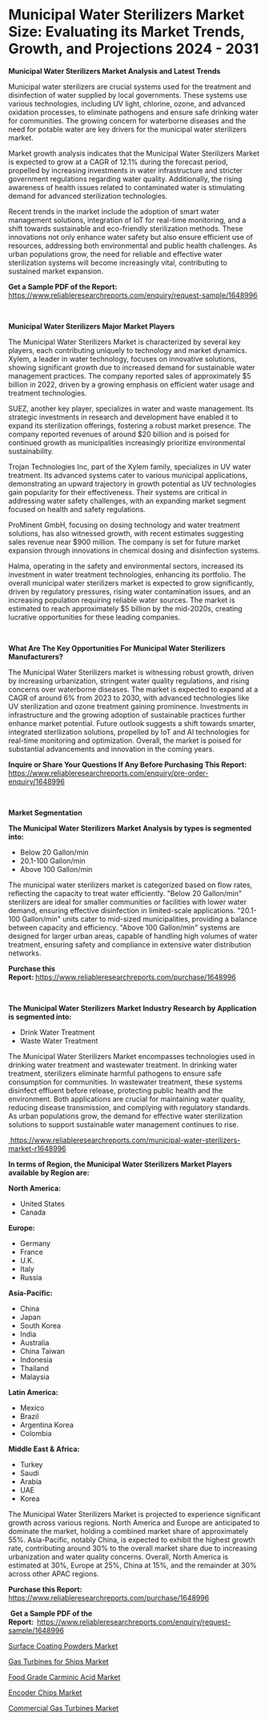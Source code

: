 <p><h1>Municipal Water Sterilizers Market Size: Evaluating its Market Trends, Growth, and Projections 2024 - 2031</h1></p><p><strong>Municipal Water Sterilizers Market Analysis and Latest Trends</strong></p>
<p><p>Municipal water sterilizers are crucial systems used for the treatment and disinfection of water supplied by local governments. These systems use various technologies, including UV light, chlorine, ozone, and advanced oxidation processes, to eliminate pathogens and ensure safe drinking water for communities. The growing concern for waterborne diseases and the need for potable water are key drivers for the municipal water sterilizers market. </p><p>Market growth analysis indicates that the Municipal Water Sterilizers Market is expected to grow at a CAGR of 12.1% during the forecast period, propelled by increasing investments in water infrastructure and stricter government regulations regarding water quality. Additionally, the rising awareness of health issues related to contaminated water is stimulating demand for advanced sterilization technologies. </p><p>Recent trends in the market include the adoption of smart water management solutions, integration of IoT for real-time monitoring, and a shift towards sustainable and eco-friendly sterilization methods. These innovations not only enhance water safety but also ensure efficient use of resources, addressing both environmental and public health challenges. As urban populations grow, the need for reliable and effective water sterilization systems will become increasingly vital, contributing to sustained market expansion.</p></p>
<p><strong>Get a Sample PDF of the Report:&nbsp;</strong> <a href="https://www.reliableresearchreports.com/enquiry/request-sample/1648996?utm_campaign=36&utm_medium=2&utm_source=Github&utm_content=ia&utm_term=29102024&utm_id=municipal-water-sterilizers">https://www.reliableresearchreports.com/enquiry/request-sample/1648996</a></p>
<p>&nbsp;</p>
<p><strong>Municipal Water Sterilizers Major Market Players</strong></p>
<p><p>The Municipal Water Sterilizers Market is characterized by several key players, each contributing uniquely to technology and market dynamics. Xylem, a leader in water technology, focuses on innovative solutions, showing significant growth due to increased demand for sustainable water management practices. The company reported sales of approximately $5 billion in 2022, driven by a growing emphasis on efficient water usage and treatment technologies.</p><p>SUEZ, another key player, specializes in water and waste management. Its strategic investments in research and development have enabled it to expand its sterilization offerings, fostering a robust market presence. The company reported revenues of around $20 billion and is poised for continued growth as municipalities increasingly prioritize environmental sustainability.</p><p>Trojan Technologies Inc, part of the Xylem family, specializes in UV water treatment. Its advanced systems cater to various municipal applications, demonstrating an upward trajectory in growth potential as UV technologies gain popularity for their effectiveness. Their systems are critical in addressing water safety challenges, with an expanding market segment focused on health and safety regulations.</p><p>ProMinent GmbH, focusing on dosing technology and water treatment solutions, has also witnessed growth, with recent estimates suggesting sales revenue near $900 million. The company is set for future market expansion through innovations in chemical dosing and disinfection systems.</p><p>Halma, operating in the safety and environmental sectors, increased its investment in water treatment technologies, enhancing its portfolio. The overall municipal water sterilizers market is expected to grow significantly, driven by regulatory pressures, rising water contamination issues, and an increasing population requiring reliable water sources. The market is estimated to reach approximately $5 billion by the mid-2020s, creating lucrative opportunities for these leading companies.</p></p>
<p>&nbsp;</p>
<p><strong>What Are The Key Opportunities For Municipal Water Sterilizers Manufacturers?</strong></p>
<p><p>The Municipal Water Sterilizers market is witnessing robust growth, driven by increasing urbanization, stringent water quality regulations, and rising concerns over waterborne diseases. The market is expected to expand at a CAGR of around 6% from 2023 to 2030, with advanced technologies like UV sterilization and ozone treatment gaining prominence. Investments in infrastructure and the growing adoption of sustainable practices further enhance market potential. Future outlook suggests a shift towards smarter, integrated sterilization solutions, propelled by IoT and AI technologies for real-time monitoring and optimization. Overall, the market is poised for substantial advancements and innovation in the coming years.</p></p>
<p><strong>Inquire or Share Your Questions If Any Before Purchasing This Report:</strong> <a href="https://www.reliableresearchreports.com/enquiry/pre-order-enquiry/1648996?utm_campaign=36&utm_medium=2&utm_source=Github&utm_content=ia&utm_term=29102024&utm_id=municipal-water-sterilizers">https://www.reliableresearchreports.com/enquiry/pre-order-enquiry/1648996</a></p>
<p>&nbsp;</p>
<p><strong>Market Segmentation</strong></p>
<p><strong>The Municipal Water Sterilizers Market Analysis by types is segmented into:</strong></p>
<p><ul><li>Below 20 Gallon/min</li><li>20.1-100 Gallon/min</li><li>Above 100 Gallon/min</li></ul></p>
<p><p>The municipal water sterilizers market is categorized based on flow rates, reflecting the capacity to treat water efficiently. "Below 20 Gallon/min" sterilizers are ideal for smaller communities or facilities with lower water demand, ensuring effective disinfection in limited-scale applications. "20.1-100 Gallon/min" units cater to mid-sized municipalities, providing a balance between capacity and efficiency. "Above 100 Gallon/min" systems are designed for larger urban areas, capable of handling high volumes of water treatment, ensuring safety and compliance in extensive water distribution networks.</p></p>
<p><strong>Purchase this Report:&nbsp;</strong><a href="https://www.reliableresearchreports.com/purchase/1648996?utm_campaign=36&utm_medium=2&utm_source=Github&utm_content=ia&utm_term=29102024&utm_id=municipal-water-sterilizers">https://www.reliableresearchreports.com/purchase/1648996</a></p>
<p>&nbsp;</p>
<p><strong>The Municipal Water Sterilizers Market Industry Research by Application is segmented into:</strong></p>
<p><ul><li>Drink Water Treatment</li><li>Waste Water Treatment</li></ul></p>
<p><p>The Municipal Water Sterilizers Market encompasses technologies used in drinking water treatment and wastewater treatment. In drinking water treatment, sterilizers eliminate harmful pathogens to ensure safe consumption for communities. In wastewater treatment, these systems disinfect effluent before release, protecting public health and the environment. Both applications are crucial for maintaining water quality, reducing disease transmission, and complying with regulatory standards. As urban populations grow, the demand for effective water sterilization solutions to support sustainable water management continues to rise.</p></p>
<p><a href="https://www.reliableresearchreports.com/municipal-water-sterilizers-market-r1648996?utm_campaign=36&utm_medium=2&utm_source=Github&utm_content=ia&utm_term=29102024&utm_id=municipal-water-sterilizers">&nbsp;https://www.reliableresearchreports.com/municipal-water-sterilizers-market-r1648996</a></p>
<p><strong>In terms of Region, the Municipal Water Sterilizers Market Players available by Region are:</strong></p>
<p>
    <p> <strong> North America: </strong>
        <ul>
            <li>United States</li>
            <li>Canada</li>
        </ul>
        </p> 
    <p> <strong> Europe: </strong>
        <ul>
            <li>Germany</li>
            <li>France</li>
            <li>U.K.</li>
            <li>Italy</li>
            <li>Russia</li>
        </ul>
        </p> 
    <p> <strong> Asia-Pacific: </strong>
        <ul>
            <li>China</li>
            <li>Japan</li>
            <li>South Korea</li>
            <li>India</li>
            <li>Australia</li>
            <li>China Taiwan</li>
            <li>Indonesia</li>
            <li>Thailand</li>
            <li>Malaysia</li>
        </ul>
        </p> 
    <p> <strong> Latin America: </strong>
        <ul>
            <li>Mexico</li>
            <li>Brazil</li>
            <li>Argentina Korea</li>
            <li>Colombia</li>
        </ul>
        </p> 
    <p> <strong> Middle East & Africa: </strong>
        <ul>
            <li>Turkey</li>
            <li>Saudi</li>
            <li>Arabia</li>
            <li>UAE</li>
            <li>Korea</li>
        </ul>
    </p>
    </p>
<p><p>The Municipal Water Sterilizers Market is projected to experience significant growth across various regions. North America and Europe are anticipated to dominate the market, holding a combined market share of approximately 55%. Asia-Pacific, notably China, is expected to exhibit the highest growth rate, contributing around 30% to the overall market share due to increasing urbanization and water quality concerns. Overall, North America is estimated at 30%, Europe at 25%, China at 15%, and the remainder at 30% across other APAC regions.</p></p>
<p><strong>Purchase this Report: </strong><a href="https://www.reliableresearchreports.com/purchase/1648996?utm_campaign=36&utm_medium=2&utm_source=Github&utm_content=ia&utm_term=29102024&utm_id=municipal-water-sterilizers">https://www.reliableresearchreports.com/purchase/1648996</a></p>
<p>&nbsp;<strong>Get a Sample PDF of the Report:&nbsp;&nbsp;</strong><a href="https://www.reliableresearchreports.com/enquiry/request-sample/1648996?utm_campaign=36&utm_medium=2&utm_source=Github&utm_content=ia&utm_term=29102024&utm_id=municipal-water-sterilizers">https://www.reliableresearchreports.com/enquiry/request-sample/1648996</a></p>
<p><strong></strong></p>
<p><p><a href="https://github.com/AngelaWalsh696/Market-Research-Report-List-1/blob/main/surface-coating-powders-market.md?utm_campaign=36&utm_medium=2&utm_source=Github&utm_content=ia&utm_term=29102024&utm_id=municipal-water-sterilizers">Surface Coating Powders Market</a></p><p><a href="https://issuu.com/reportprime-2/docs/gas-turbines-for-ships-market-size-_7b87a54dc22f41?utm_campaign=36&utm_medium=2&utm_source=Github&utm_content=ia&utm_term=29102024&utm_id=municipal-water-sterilizers">Gas Turbines for Ships Market</a></p><p><a href="https://github.com/GRUBBSCHARLES/Market-Research-Report-List-1/blob/main/food-grade-carminic-acid-market.md?utm_campaign=36&utm_medium=2&utm_source=Github&utm_content=ia&utm_term=29102024&utm_id=municipal-water-sterilizers">Food Grade Carminic Acid Market</a></p><p><a href="https://www.linkedin.com/pulse/global-encoder-chips-market-forecast-2024-2031-trends-impact-wu3qe?utm_campaign=36&utm_medium=2&utm_source=Github&utm_content=ia&utm_term=29102024&utm_id=municipal-water-sterilizers">Encoder Chips Market</a></p><p><a href="https://issuu.com/reportprime-2/docs/commercial-gas-turbines-market-size_f27e302463e3a0?utm_campaign=36&utm_medium=2&utm_source=Github&utm_content=ia&utm_term=29102024&utm_id=municipal-water-sterilizers">Commercial Gas Turbines Market</a></p></p>